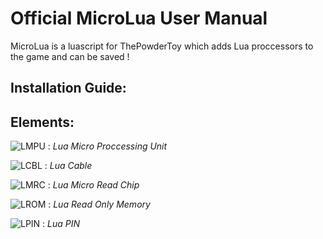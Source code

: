 # Official MicroLua User Manual

MicroLua is a luascript for ThePowderToy which adds Lua proccessors to the game and can be saved !


## Installation Guide:

## Elements:

![LMPU](https://raw.githubusercontent.com/RamiLego4Game/TPTMicroLua/master/LMPU.png "LMPU") : *Lua Micro Proccessing Unit*

![LCBL](https://raw.githubusercontent.com/RamiLego4Game/TPTMicroLua/master/LCBL.png "LCBL") : *Lua Cable*

![LMRC](https://raw.githubusercontent.com/RamiLego4Game/TPTMicroLua/master/LMRC.png "LMRC") : *Lua Micro Read Chip* 

![LROM](https://raw.githubusercontent.com/RamiLego4Game/TPTMicroLua/master/LROM.png "LROM") : *Lua Read Only Memory*

![LPIN](https://raw.githubusercontent.com/RamiLego4Game/TPTMicroLua/master/LPIN.png "LPIN") : *Lua PIN*
